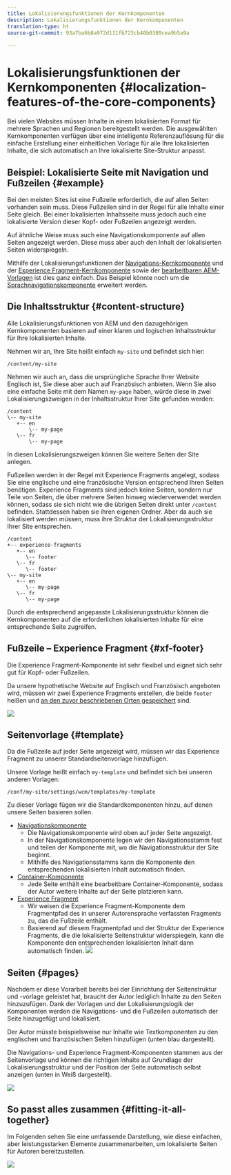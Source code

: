 ```yaml
---
title: Lokalisierungsfunktionen der Kernkomponenten
description: Lokalisierungsfunktionen der Kernkomponenten
translation-type: ht
source-git-commit: 93a7ba6b8a972d111fb723cb40b0380cea9b5a9a

---
```



# Lokalisierungsfunktionen der Kernkomponenten {#localization-features-of-the-core-components}

Bei vielen Websites müssen Inhalte in einem lokalisierten Format für mehrere Sprachen und Regionen bereitgestellt werden. Die ausgewählten Kernkomponenten verfügen über eine intelligente Referenzauflösung für die einfache Erstellung einer einheitlichen Vorlage für alle Ihre lokalisierten Inhalte, die sich automatisch an Ihre lokalisierte Site-Struktur anpasst.

## Beispiel: Lokalisierte Seite mit Navigation und Fußzeilen {#example}

Bei den meisten Sites ist eine Fußzeile erforderlich, die auf allen Seiten vorhanden sein muss. Diese Fußzeilen sind in der Regel für alle Inhalte einer Seite gleich. Bei einer lokalisierten Inhaltsseite muss jedoch auch eine lokalisierte Version dieser Kopf- oder Fußzeilen angezeigt werden.

Auf ähnliche Weise muss auch eine Navigationskomponente auf allen Seiten angezeigt werden. Diese muss aber auch den Inhalt der lokalisierten Seiten widerspiegeln.

Mithilfe der Lokalisierungsfunktionen der [Navigations-Kernkomponente](/help/components/navigation.md) und der [Experience Fragment-Kernkomponente](/help/components/experience-fragment.md) sowie der [bearbeitbaren AEM-Vorlagen](https://docs.adobe.com/content/help/de-DE/experience-manager-cloud-service/sites/authoring/features/templates.translate.html) ist dies ganz einfach. Das Beispiel könnte noch um die [Sprachnavigationskomponente](/help/components/language-navigation.md) erweitert werden.

## Die Inhaltsstruktur {#content-structure}

Alle Lokalisierungsfunktionen von AEM und den dazugehörigen Kernkomponenten basieren auf einer klaren und logischen Inhaltsstruktur für Ihre lokalisierten Inhalte.

Nehmen wir an, Ihre Site heißt einfach `my-site` und befindet sich hier:

```
/content/my-site
```

Nehmen wir auch an, dass die ursprüngliche Sprache Ihrer Website Englisch ist, Sie diese aber auch auf Französisch anbieten. Wenn Sie also eine einfache Seite mit dem Namen `my-page` haben, würde diese in zwei Lokalisierungszweigen in der Inhaltsstruktur Ihrer Site gefunden werden:

```
/content
\-- my-site
   +-- en
       \-- my-page
   \-- fr
       \-- my-page
```

In diesen Lokalisierungszweigen können Sie weitere Seiten der Site anlegen.

Fußzeilen werden in der Regel mit Experience Fragments angelegt, sodass Sie eine englische und eine französische Version entsprechend Ihren Seiten benötigen. Experience Fragments sind jedoch keine Seiten, sondern nur Teile von Seiten, die über mehrere Seiten hinweg wiederverwendet werden können, sodass sie sich nicht wie die übrigen Seiten direkt unter `/content` befinden. Stattdessen haben sie ihren eigenen Ordner. Aber da auch sie lokalisiert werden müssen, muss ihre Struktur der Lokalisierungsstruktur Ihrer Site entsprechen.

```
/content
+-- experience-fragments
   +-- en
      \-- footer
   \-- fr
      \-- footer
\-- my-site
   +-- en
      \-- my-page
   \-- fr
      \-- my-page
```

Durch die entsprechend angepasste Lokalisierungsstruktur können die Kernkomponenten auf die erforderlichen lokalisierten Inhalte für eine entsprechende Seite zugreifen.

## Fußzeile – Experience Fragment {#xf-footer}

Die Experience Fragment-Komponente ist sehr flexibel und eignet sich sehr gut für Kopf- oder Fußzeilen.

Da unsere hypothetische Website auf Englisch und Französisch angeboten wird, müssen wir zwei Experience Fragments erstellen, die beide `footer` heißen und [an den zuvor beschriebenen Orten gespeichert](#content-structure) sind.

![](/help/assets/screen-shot-2019-09-09-11.08.28.png)

## Seitenvorlage {#template}

Da die Fußzeile auf jeder Seite angezeigt wird, müssen wir das Experience Fragment zu unserer Standardseitenvorlage hinzufügen.

Unsere Vorlage heißt einfach `my-template` und befindet sich bei unseren anderen Vorlagen:

```
/conf/my-site/settings/wcm/templates/my-template
```

Zu dieser Vorlage fügen wir die Standardkomponenten hinzu, auf denen unsere Seiten basieren sollen.

* [Navigationskomponente](/help/components/navigation.md)
   * Die Navigationskomponente wird oben auf jeder Seite angezeigt.
   * In der Navigationskomponente legen wir den Navigationsstamm fest und teilen der Komponente mit, wo die Navigationsstruktur der Site beginnt.
   * Mithilfe des Navigationsstamms kann die Komponente den entsprechenden lokalisierten Inhalt automatisch finden.
* [Container-Komponente](/help/components/container.md)
   * Jede Seite enthält eine bearbeitbare Container-Komponente, sodass der Autor weitere Inhalte auf der Seite platzieren kann.
* [Experience Fragment](/help/components/experience-fragment.md)
   * Wir weisen die Experience Fragment-Komponente dem Fragmentpfad des in unserer Autorensprache verfassten Fragments zu, das die Fußzeile enthält.
   * Basierend auf diesem Fragmentpfad und der Struktur der Experience Fragments, die die lokalisierte Seitenstruktur widerspiegeln, kann die Komponente den entsprechenden lokalisierten Inhalt dann automatisch finden.
   ![](/help/assets/screen-shot-2019-09-09-11.20.10.png)

## Seiten {#pages}

Nachdem er diese Vorarbeit bereits bei der Einrichtung der Seitenstruktur und -vorlage geleistet hat, braucht der Autor lediglich Inhalte zu den Seiten hinzuzufügen. Dank der Vorlagen und der Lokalisierungslogik der Komponenten werden die Navigations- und die Fußzeilen automatisch der Seite hinzugefügt und lokalisiert.

Der Autor müsste beispielsweise nur Inhalte wie Textkomponenten zu den englischen und französischen Seiten hinzufügen (unten blau dargestellt).

Die Navigations- und Experience Fragment-Komponenten stammen aus der Seitenvorlage und können die richtigen Inhalte auf Grundlage der Lokalisierungsstruktur und der Position der Seite automatisch selbst anzeigen (unten in Weiß dargestellt).

![](/help/assets/screen-shot-2019-09-09-11.22.14.png)

## So passt alles zusammen {#fitting-it-all-together}

Im Folgenden sehen Sie eine umfassende Darstellung, wie diese einfachen, aber leistungsstarken Elemente zusammenarbeiten, um lokalisierte Seiten für Autoren bereitzustellen.

![](/help/assets/screen-shot-2019-09-09-11.27.58.png)
